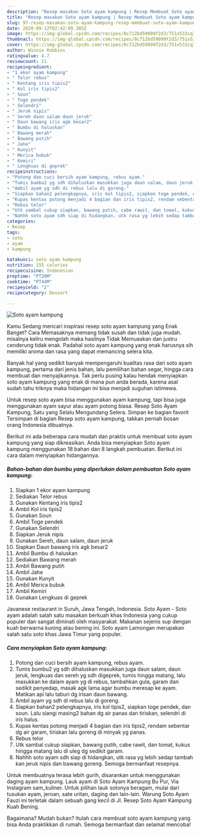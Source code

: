 ```yaml
---
description: "Resep masakan Soto ayam kampung | Resep Membuat Soto ayam kampung Yang Enak dan Simpel"
title: "Resep masakan Soto ayam kampung | Resep Membuat Soto ayam kampung Yang Enak dan Simpel"
slug: 97-resep-masakan-soto-ayam-kampung-resep-membuat-soto-ayam-kampung-yang-enak-dan-simpel
date: 2020-09-12T02:42:09.305Z
image: https://img-global.cpcdn.com/recipes/8c712bd59099f2d3/751x532cq70/soto-ayam-kampung-foto-resep-utama.jpg
thumbnail: https://img-global.cpcdn.com/recipes/8c712bd59099f2d3/751x532cq70/soto-ayam-kampung-foto-resep-utama.jpg
cover: https://img-global.cpcdn.com/recipes/8c712bd59099f2d3/751x532cq70/soto-ayam-kampung-foto-resep-utama.jpg
author: Winnie Robbins
ratingvalue: 4.7
reviewcount: 11
recipeingredient:
- "1 ekor ayam kampung"
- " Telor rebus"
- " Kentang iris tipis2"
- " Kol iris tipis2"
- " Soun"
- " Toge pendek"
- " Selendri"
- " Jeruk nipis"
- " Sereh daun salam daun jeruk"
- " Daun bawang iris agk besar2"
- " Bumbu di haluskan"
- " Bawang merah"
- " Bawang putih"
- " Jahe"
- " Kunyit"
- " Merica bubuk"
- " Kemiri"
- " Lengkuas di geprek"
recipeinstructions:
- "Potong dan cuci bersih ayam kampung, rebus ayam."
- "Tumis bumbu2 yg sdh dihaluskan masukkan juga daun salam, daun jeruk, lengkuas dan sereh yg sdh digeprek, tumis hingga matang, lalu masukkan ke dalam ayam yg di rebus, tambahkan gula, garam dan sedikit penyedap, masak agk lama agar bumbu meresap ke ayam. Matikan api lalu taburi dg irisan daun bawang."
- "Ambil ayam yg sdh di rebus lalu di goreng."
- "Siapkan bahan2 pelengkapnya, iris kol tipis2, siapkan toge pendek, dan soun. Lalu siangi masing2 bahan dg air panas dan tiriskan, selendri di iris halus."
- "Kupas kentas potong menjadi 4 bagian dan iris tipis2, rendam sebentar dg air garam, tiriskan lalu goreng di minyak yg panas."
- "Rebus telor"
- "Utk sambal cukup siapkan, bawang putih, cabe rawit, dan tomat, kukus hingga matang lalu di uleg dg sedikit garam."
- "Nahhh soto ayam sdh siap di hidangkan, utk rasa yg lebih sedap tambah kan jeruk nipis dan bawang goreng. Semoga bermanfaat resepnya."
categories:
- Resep
tags:
- soto
- ayam
- kampung

katakunci: soto ayam kampung 
nutrition: 155 calories
recipecuisine: Indonesian
preptime: "PT20M"
cooktime: "PT44M"
recipeyield: "2"
recipecategory: Dessert

---
```



![Soto ayam kampung](https://img-global.cpcdn.com/recipes/8c712bd59099f2d3/751x532cq70/soto-ayam-kampung-foto-resep-utama.jpg)

Kamu Sedang mencari inspirasi resep soto ayam kampung yang Enak Banget? Cara Memasaknya memang tidak susah dan tidak juga mudah. misalnya keliru mengolah maka hasilnya Tidak Memuaskan dan justru cenderung tidak enak. Padahal soto ayam kampung yang enak harusnya sih memiliki aroma dan rasa yang dapat memancing selera kita.

Banyak hal yang sedikit banyak mempengaruhi kualitas rasa dari soto ayam kampung, pertama dari jenis bahan, lalu pemilihan bahan segar, hingga cara membuat dan menyajikannya. Tak perlu pusing kalau hendak menyiapkan soto ayam kampung yang enak di mana pun anda berada, karena asal sudah tahu triknya maka hidangan ini bisa menjadi suguhan istimewa.

Untuk resep soto ayam bisa menggunakan ayam kampung, tapi bisa juga menggunakan ayam sayur atau ayam potong biasa. Resep Soto Ayam Kampung, Satu yang Selalu Mengundang Selera. Simpan ke bagian favorit Tersimpan di bagian Resep soto ayam kampung, takkan pernah bosan orang Indonesia dibuatnya.


Berikut ini ada beberapa cara mudah dan praktis untuk membuat soto ayam kampung yang siap dikreasikan. Anda bisa menyiapkan Soto ayam kampung menggunakan 18 bahan dan 8 langkah pembuatan. Berikut ini cara dalam menyiapkan hidangannya.

<!--inarticleads1-->

##### Bahan-bahan dan bumbu yang diperlukan dalam pembuatan Soto ayam kampung:

1. Siapkan 1 ekor ayam kampung
1. Sediakan  Telor rebus
1. Gunakan  Kentang iris tipis2
1. Ambil  Kol iris tipis2
1. Gunakan  Soun
1. Ambil  Toge pendek
1. Gunakan  Selendri
1. Siapkan  Jeruk nipis
1. Gunakan  Sereh, daun salam, daun jeruk
1. Siapkan  Daun bawang iris agk besar2
1. Ambil  Bumbu di haluskan
1. Sediakan  Bawang merah
1. Ambil  Bawang putih
1. Ambil  Jahe
1. Gunakan  Kunyit
1. Ambil  Merica bubuk
1. Ambil  Kemiri
1. Gunakan  Lengkuas di geprek


Javanese restaurant in Suruh, Jawa Tengah, Indonesia. Soto Ayam - Soto ayam adalah salah satu masakan berkuah khas Indonesia yang cukup populer dan sangat diminati oleh masyarakat. Makanan sejenis sup dengan kuah berwarna kuning atau bening ini. Soto ayam Lamongan merupakan salah satu soto khas Jawa Timur yang populer. 

<!--inarticleads2-->

##### Cara menyiapkan Soto ayam kampung:

1. Potong dan cuci bersih ayam kampung, rebus ayam.
1. Tumis bumbu2 yg sdh dihaluskan masukkan juga daun salam, daun jeruk, lengkuas dan sereh yg sdh digeprek, tumis hingga matang, lalu masukkan ke dalam ayam yg di rebus, tambahkan gula, garam dan sedikit penyedap, masak agk lama agar bumbu meresap ke ayam. Matikan api lalu taburi dg irisan daun bawang.
1. Ambil ayam yg sdh di rebus lalu di goreng.
1. Siapkan bahan2 pelengkapnya, iris kol tipis2, siapkan toge pendek, dan soun. Lalu siangi masing2 bahan dg air panas dan tiriskan, selendri di iris halus.
1. Kupas kentas potong menjadi 4 bagian dan iris tipis2, rendam sebentar dg air garam, tiriskan lalu goreng di minyak yg panas.
1. Rebus telor
1. Utk sambal cukup siapkan, bawang putih, cabe rawit, dan tomat, kukus hingga matang lalu di uleg dg sedikit garam.
1. Nahhh soto ayam sdh siap di hidangkan, utk rasa yg lebih sedap tambah kan jeruk nipis dan bawang goreng. Semoga bermanfaat resepnya.


Untuk membuatnya terasa lebih gurih, disarankan untuk menggunakan daging ayam kampung. Lauk ayam di Soto Ayam Kampung Bu Pur, Via Instagram sam_kuliner. Untuk pilihan lauk sotonya beragam, mulai dari tusukan ayam, jeroan, sate uritan, daging dan lain-lain. Warung Soto Ayam Fauzi ini terletak dalam sebuah gang kecil di Jl. Resep Soto Ayam Kampung Kuah Bening. 

Bagaimana? Mudah bukan? Itulah cara membuat soto ayam kampung yang bisa Anda praktikkan di rumah. Semoga bermanfaat dan selamat mencoba!
